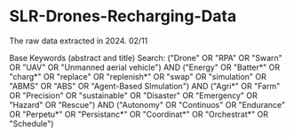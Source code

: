 # SLR-Drones-Recharging-Data

The raw data extracted in 2024. 02/11

Base Keywords (abstract and title) Search:
("Drone" OR "RPA" OR "Swarn" OR "UAV" OR "Unmanned aerial vehicle") AND ("Energy" OR "Batter*" OR "charg*" OR "replace" OR "replenish*" OR "swap" OR "simulation" OR "ABMS" OR "ABS" OR "Agent-Based SImulation") AND ("Agri*" OR "Farm" OR "Precision" OR "sustainable" OR "Disaster" OR "Emergency" OR "Hazard" OR "Rescue") AND ("Autonomy" OR "Continuos" OR "Endurance" OR "Perpetu*" OR "Persistanc*" OR "Coordinat*" OR "Orchestrat*" OR "Schedule")

